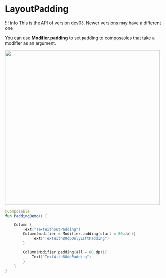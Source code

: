 # LayoutPadding

!!! info
    This is the API of version dev08. Newer versions may have a different one

You can use **Modifier.padding** to set padding to composables that take a modifier as an argument.

<p align="left">
  <img src ="../../images/PaddingExample.png" height=500 />
</p>

```kotlin
@Composable
fun PaddingDemo() {

    Column {
        Text("TextWithoutPadding")
        Column(modifier = Modifier.padding(start = 80.dp)){
            Text("TextWith80dpOnlyLeftPadding")
        }

        Column(Modifier.padding(all = 80.dp)){
            Text("TextWith80dpPadding")
        }
    }
}
```
